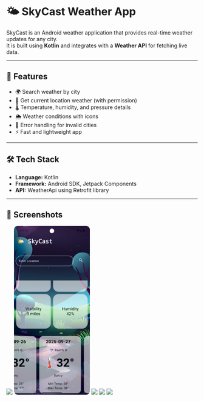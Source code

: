 # 🌤️ SkyCast Weather App

SkyCast is an Android weather application that provides real-time weather updates for any city.  
It is built using **Kotlin** and integrates with a **Weather API** for fetching live data.

---

## 🚀 Features
- 🌍 Search weather by city
- 📍 Get current location weather (with permission)
- 🌡️ Temperature, humidity, and pressure details
- 🌦️ Weather conditions with icons
- 🔔 Error handling for invalid cities
- ⚡ Fast and lightweight app

---

## 🛠️ Tech Stack
- **Language:** Kotlin  
- **Framework:** Android SDK, Jetpack Components  
- **API:** WeatherApi using Retrofit library


---

## 📸 Screenshots

<img src="Screenshot1.png" width="200">
<img src="Screenshot2.png" width="200">
<img src="Screenshot3.png" width="200">
<img src="Screenshot4.png" width="200">
<img src="Screenshot5.png" width="200"> 
